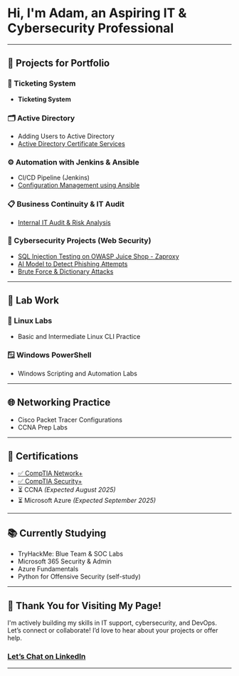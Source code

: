 # Hi, I'm Adam, an **Aspiring IT & Cybersecurity Professional** 

---

## 🔧 Projects for Portfolio

### 📝 Ticketing System
- **Ticketing System** 

### 🗂️ Active Directory
- Adding Users to Active Directory
- [Active Directory Certificate Services](https://github.com/adamegomez/Active-Directory-Cert-Service)

### ⚙️ Automation with Jenkins & Ansible
- CI/CD Pipeline (Jenkins)
- [Configuration Management using Ansible](https://github.com/adamegomez/Ansible-Use-Cases/tree/main)

### 📋 Business Continuity & IT Audit
- [Internal IT Audit & Risk Analysis](https://github.com/adamegomez/T-Business-Continuity-Recovery-Audit/blob/main/README.md)

### 🔐 Cybersecurity Projects (Web Security)
- [SQL Injection Testing on OWASP Juice Shop - Zaproxy](https://github.com/adamegomez/SQL-Injection-Testing-on-OWASP-Juice-Shop)
- [AI Model to Detect Phishing Attempts](https://github.com/adamegomez/AI-Powered-Phishing-Email-Detection)
- [Brute Force & Dictionary Attacks](https://github.com/adamegomez/Brute-Force-Dictionary-Attacks/blob/main/README.md)

---

## 🧪 Lab Work

### 🐧 Linux Labs
- Basic and Intermediate Linux CLI Practice

### 🪟 Windows PowerShell
- Windows Scripting and Automation Labs

---

## 🌐 Networking Practice

- Cisco Packet Tracer Configurations
- CCNA Prep Labs

---

## 📜 Certifications

- [✅ CompTIA Network+](https://github.com/adamegomez/Comptia-Network-/blob/main/Network%2B%20Cert.pdf)
- [✅ CompTIA Security+](https://github.com/adamegomez/Comptia-Security-/blob/main/Security%20Plus%20Certificate.pdf)
- ⏳ CCNA *(Expected August 2025)*
- ⏳ Microsoft Azure *(Expected September 2025)*

---

## 📚 Currently Studying

- TryHackMe: Blue Team & SOC Labs
- Microsoft 365 Security & Admin
- Azure Fundamentals
- Python for Offensive Security (self-study)

---

## 👋 Thank You for Visiting My Page!

I'm actively building my skills in IT support, cybersecurity, and DevOps.  
Let’s connect or collaborate! I’d love to hear about your projects or offer help.

### [Let’s Chat on LinkedIn](https://www.linkedin.com/in/adam-gomez-3619a1243/)  

---

